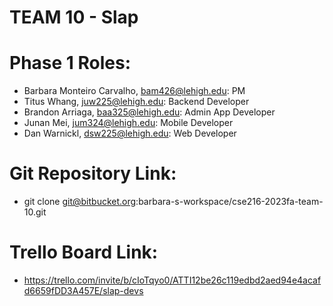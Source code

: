 # TEAM 10 - Slap
# Phase 1 Roles:
* Barbara Monteiro Carvalho, bam426@lehigh.edu: PM 
* Titus Whang, juw225@lehigh.edu: Backend Developer 
* Brandon Arriaga, baa325@lehigh.edu: Admin App Developer 
* Junan Mei, jum324@lehigh.edu: Mobile Developer
* Dan Warnickl, dsw225@lehigh.edu: Web Developer

# Git Repository Link: 
* git clone git@bitbucket.org:barbara-s-workspace/cse216-2023fa-team-10.git

# Trello Board Link:
* https://trello.com/invite/b/cIoTqyo0/ATTI12be26c119edbd2aed94e4acafd6659fDD3A457E/slap-devs